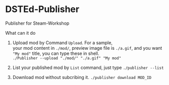 # DSTEd-Publisher
Publisher for Steam-Workshop

What can it do
1. Upload mod by Command `Upload`. For a sample,   
  your mod content in `./mod/`, preview image file is `./a.gif`, and you want `"My mod"` title, you can type these in shell.   
  `./Publisher --upload "./mod/" "./a.gif" "My mod"`

2. List your published mod by `List` command, just type `./publisher --list`

3. Download mod without subcribing it. `./publisher download MOD_ID`
